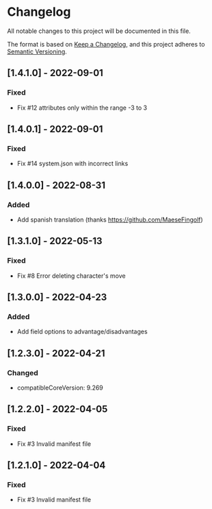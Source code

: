 # Changelog
All notable changes to this project will be documented in this file.

The format is based on [Keep a Changelog](https://keepachangelog.com/en/1.0.0/),
and this project adheres to [Semantic Versioning](https://semver.org/spec/v2.0.0.html).

## [1.4.1.0] - 2022-09-01
### Fixed
- Fix  #12 attributes only within the range -3 to 3

## [1.4.0.1] - 2022-09-01
### Fixed
- Fix  #14 system.json with incorrect links

## [1.4.0.0] - 2022-08-31
### Added
- Add spanish translation (thanks https://github.com/MaeseFingolf)

## [1.3.1.0] - 2022-05-13
### Fixed
- Fix  #8 Error deleting character's move

## [1.3.0.0] - 2022-04-23
### Added
- Add field options to advantage/disadvantages

## [1.2.3.0] - 2022-04-21
### Changed
- compatibleCoreVersion: 9.269

## [1.2.2.0] - 2022-04-05
### Fixed
- Fix #3 Invalid manifest file

## [1.2.1.0] - 2022-04-04
### Fixed
- Fix #3 Invalid manifest file
